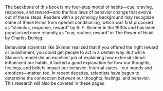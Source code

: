 The backbone of this book is my four-step model of habits—cue,
craving, response, and reward—and the four laws of behavior change
that evolve out of these steps. Readers with a psychology background 
may recognize some of these terms from operant conditioning, which 
was first proposed as "stimulus, response, reward" by B. F. Skinner in 
the 1930s and has been popularized more recently as "cue, routine, 
reward" in The Power of Habit by Charles Duhigg.

Behavioral scientists like Skinner realized that if you offered the
right reward or punishment, you could get people to act in a certain
way. But while Skinner’s model did an excellent job of explaining how
external stimuli influenced our habits, it lacked a good explanation for
how our thoughts, feelings, and beliefs impact our behavior. Internal
states—our moods and emotions—matter, too. In recent decades,
scientists have begun to determine the connection between our
thoughts, feelings, and behavior. This research will also be covered in
these pages.
